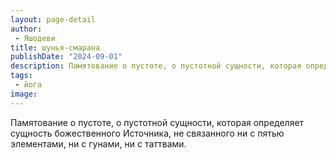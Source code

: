```yaml
---
layout: page-detail
author:
 - Яшодеви
title: шунья-смарана
publishDate: "2024-09-01"
description: Памятование о пустоте, о пустотной сущности, которая определяет сущность божественного Источника, не связанного ни с пятью элементами, ни с гунами, ни с таттвами.
tags:
 - йога
image: 
---
```


Памятование о пустоте, о пустотной сущности, которая определяет сущность божественного Источника, не связанного ни с пятью элементами, ни с гунами, ни с таттвами.

